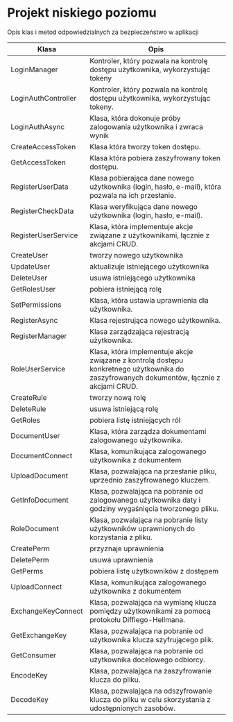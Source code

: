 # Projekt niskiego poziomu
Opis klas i metod odpowiedzialnych za bezpieczeństwo w aplikacji

|  Klasa	|   Opis	| 
|---	|---	|
| LoginManager  	|   Kontroler, który pozwala na kontrolę dostępu użytkownika, wykorzystując tokeny	|
| LoginAuthController  	|Kontroler, który pozwala na kontrolę dostępu użytkownika, wykorzystując tokeny.    	|  
| LoginAuthAsync  	| Klasa, która dokonuje próby zalogowania użytkownika i zwraca wynik  	|
| CreateAccessToken  	|  Klasa która tworzy token dostępu. 	|  
|  GetAccessToken 	| Klasa która pobiera zaszyfrowany token dostępu.  	|
|RegisterUserData| Klasa pobierająca dane nowego użytkownika (login, hasło, e-mail), która pozwala na ich przesłanie.|
|RegisterCheckData|Klasa weryfikująca dane nowego użytkownika (login, hasło, e-mail).|
|RegisterUserService|Klasa, która implementuje akcje związane z użytkownikami, łącznie z akcjami CRUD.|
|CreateUser| tworzy nowego użytkownika|
|UpdateUser| aktualizuje istniejącego użytkownika
|DeleteUser| usuwa istniejącego użytkownika
|GetRolesUser| pobiera istniejącą rolę
|SetPermissions| Klasa, która ustawia uprawnienia dla użytkownika.
|RegisterAsync|Klasa rejestrująca nowego użytkownika.
|RegisterManager|Klasa zarządzająca rejestracją użytkownika.
|RoleUserService|Klasa, która implementuje akcje związane z kontrolą dostępu konkretnego użytkownika do zaszyfrowanych dokumentów, łącznie z akcjami CRUD.
|CreateRule| tworzy nową rolę
|DeleteRule| usuwa istniejącą rolę
|GetRoles| pobiera listę istniejących ról
|DocumentUser|Klasa, która zarządza dokumentami zalogowanego użytkownika.
|DocumentConnect|Klasa, komunikująca zalogowanego użytkownika z dokumentem
 |UploadDocument|Klasa, pozwalająca na przesłanie pliku, uprzednio zaszyfrowanego kluczem.
| GetInfoDocument|Klasa, pozwalająca na pobranie od zalogowanego użytkownika daty i godziny wygaśnięcia tworzonego pliku.
 |RoleDocument|Klasa, pozwalająca na pobranie listy użytkowników uprawnionych do korzystania z pliku.
|CreatePerm| przyznaje uprawnienia
|DeletePerm| usuwa uprawnienia
|GetPerms| pobiera listę użytkowników z dostępem
|UploadConnect|Klasa, komunikująca zalogowanego użytkownika z dokumentem
|ExchangeKeyConnect|Klasa, pozwalająca na wymianę klucza pomiędzy użytkownikami za pomocą protokołu Diffiego-Hellmana.
|GetExchangeKey|Klasa, pozwalająca na pobranie od użytkownika klucza szyfrującego plik.
|GetConsumer|Klasa, pozwalająca na pobranie od użytkownika docelowego odbiorcy.
|EncodeKey|Klasa, pozwalająca na zaszyfrowanie klucza do pliku.
|DecodeKey|Klasa, pozwalająca na odszyfrowanie klucza do pliku w celu skorzystania z udostępnionych zasobów.